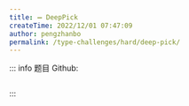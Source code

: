 ```yaml
---
title: ➖ DeepPick
createTime: 2022/12/01 07:47:09
author: pengzhanbo
permalink: /type-challenges/hard/deep-pick/
---
```


::: info 题目
Github: []()

```ts

```

:::
